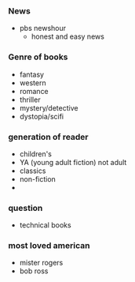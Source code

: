 ### News
- pbs newshour
  - honest and easy news

### Genre of books
- fantasy
- western
- romance
- thriller
- mystery/detective
- dystopia/scifi

### generation of reader
- children's
- YA (young adult fiction) not adult
- classics
- non-fiction
- 

### question
- technical books

### most loved american
- mister rogers
- bob ross
